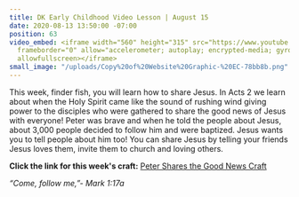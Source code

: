 ```yaml
---
title: DK Early Childhood Video Lesson | August 15
date: 2020-08-13 13:50:00 -07:00
position: 63
video_embed: <iframe width="560" height="315" src="https://www.youtube.com/embed/iYPSjch7a2E"
  frameborder="0" allow="accelerometer; autoplay; encrypted-media; gyroscope; picture-in-picture"
  allowfullscreen></iframe>
small_image: "/uploads/Copy%20of%20Website%20Graphic-%20EC-78bb8b.png"
---
```


This week, finder fish, you will learn how to share Jesus. In Acts 2 we learn about when the Holy Spirit came like the sound of rushing wind giving power to the disciples who were gathered to share the good news of Jesus with everyone! Peter was brave and when he told the people about Jesus, about 3,000 people decided to follow him and were baptized. Jesus wants you to tell people about him too! You can share Jesus by telling your friends Jesus loves them, invite them to church and loving others.

**Click the link for this week's craft:**
[Peter Shares the Good News Craft](https://drive.google.com/file/d/1w4fEhZAjbimn6odkOuaiR3astxnDtMhD/view?usp=sharing)

*“Come, follow me,”- Mark 1:17a*